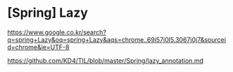 # [Spring] Lazy







https://www.google.co.kr/search?q=spring+Lazy&oq=spring+Lazy&aqs=chrome..69i57j0l5.3067j0j7&sourceid=chrome&ie=UTF-8


https://github.com/KD4/TIL/blob/master/Spring/lazy_annotation.md


